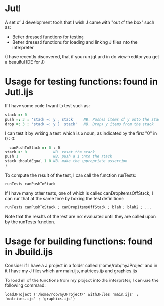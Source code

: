 # Jutl
A set of J development tools that I wish J came with "out of the box" such as:

- Better dressed functions for testing
- Better dresesd functions for loading and linking J files into the interpreter

(I have recently discovered, that if you run jqt and in do view->editor you get a beauiful IDE for J)

# Usage for testing functions: found in Jutl.ijs

If I have some code I want to test such as:

```J
stack =: 0
push =: 3 : 'stack =: y , stack' 	NB. Pushes items of y onto the stack
drop =: 3 : 'stack =: y }. stack' 	NB. Drops y items from the stack
```

I can test it by writing a test, which is a noun, as indicated by the first "0" in 0 : 0:


```J
  canPushToStack =: 0 : 0
stack =: 0            NB. reset the stack
push 1                NB. push a 1 onto the stack
stack shouldEqual 1 0 NB. make the appropriate assertion
)
```

To compute the result of the test, I can call the function runTests:

`runTests canPushToStack`

If I have many other tests, one of which is called canDropItemsOffStack, I can run that at the same time by boxing the test definitions:

`runTests canPushToStack ; canDropItemsOffStack ; blah ; blah2 ; ...`

Note that the results of the test are not evaluated until they are called upon by the runTests function.

# Usage for building functions: found in Jbuild.ijs

Consider if I have a J project in a folder called /home/rob/myJProject and in it I have my J files which are main.ijs, matrices.ijs and graphics.ijs

To load all of the functions from my project into the interpreter, I can use the following command:

`loadJProject ('/home/rob/myJProject/' withJFiles 'main.ijs' ; 'matrices.ijs' ; 'graphics.ijs')`
